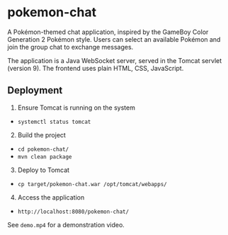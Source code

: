 # pokemon-chat

A Pokémon-themed chat application, inspired by the GameBoy Color Generation 2 Pokémon style. Users can select an available Pokémon and join the group chat to exchange messages.

The application is a Java WebSocket server, served in the Tomcat servlet (version 9). The frontend uses plain HTML, CSS, JavaScript.

## Deployment

1. Ensure Tomcat is running on the system
- `systemctl status tomcat`

2. Build the project
- `cd pokemon-chat/`
- `mvn clean package`

3. Deploy to Tomcat
- `cp target/pokemon-chat.war /opt/tomcat/webapps/`

4. Access the application
- `http://localhost:8080/pokemon-chat/`

See `demo.mp4` for a demonstration video.
